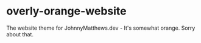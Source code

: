 # overly-orange-website
The website theme for JohnnyMatthews.dev - It's somewhat orange. Sorry about that.
